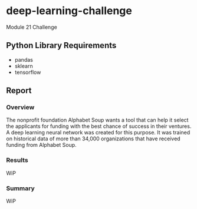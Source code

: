 # deep-learning-challenge
Module 21 Challenge

## Python Library Requirements
- pandas
- sklearn
- tensorflow

## Report
### Overview
The nonprofit foundation Alphabet Soup wants a tool that can help it select the applicants for funding with the best chance of success in their ventures. A deep learning neural network was created for this purpose. It was trained on historical data of more than 34,000 organizations that have received funding from Alphabet Soup.

### Results
WiP

### Summary
WiP
